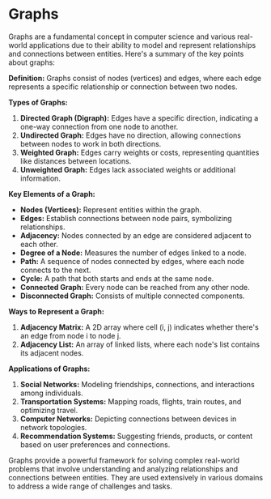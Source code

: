# Graphs

Graphs are a fundamental concept in computer science and various real-world applications due to their ability to model and represent relationships and connections between entities. Here's a summary of the key points about graphs:

**Definition:** Graphs consist of nodes (vertices) and edges, where each edge represents a specific relationship or connection between two nodes.

**Types of Graphs:**
1. **Directed Graph (Digraph):** Edges have a specific direction, indicating a one-way connection from one node to another.
2. **Undirected Graph:** Edges have no direction, allowing connections between nodes to work in both directions.
3. **Weighted Graph:** Edges carry weights or costs, representing quantities like distances between locations.
4. **Unweighted Graph:** Edges lack associated weights or additional information.

**Key Elements of a Graph:**
- **Nodes (Vertices):** Represent entities within the graph.
- **Edges:** Establish connections between node pairs, symbolizing relationships.
- **Adjacency:** Nodes connected by an edge are considered adjacent to each other.
- **Degree of a Node:** Measures the number of edges linked to a node.
- **Path:** A sequence of nodes connected by edges, where each node connects to the next.
- **Cycle:** A path that both starts and ends at the same node.
- **Connected Graph:** Every node can be reached from any other node.
- **Disconnected Graph:** Consists of multiple connected components.

**Ways to Represent a Graph:**
1. **Adjacency Matrix:** A 2D array where cell (i, j) indicates whether there's an edge from node i to node j.
2. **Adjacency List:** An array of linked lists, where each node's list contains its adjacent nodes.

**Applications of Graphs:**
1. **Social Networks:** Modeling friendships, connections, and interactions among individuals.
2. **Transportation Systems:** Mapping roads, flights, train routes, and optimizing travel.
3. **Computer Networks:** Depicting connections between devices in network topologies.
4. **Recommendation Systems:** Suggesting friends, products, or content based on user preferences and connections.

Graphs provide a powerful framework for solving complex real-world problems that involve understanding and analyzing relationships and connections between entities. They are used extensively in various domains to address a wide range of challenges and tasks.
